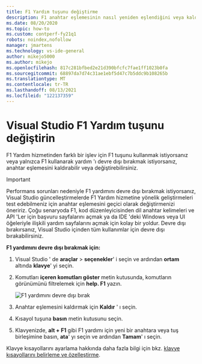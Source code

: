```yaml
---
title: F1 Yardım tuşunu değiştirme
description: F1 anahtar eşlemesinin nasıl yeniden eşlendiğini veya kaldırılacağını açıklar
ms.date: 08/20/2020
ms.topic: how-to
ms.custom: contperf-fy21q1
robots: noindex,nofollow
manager: jmartens
ms.technology: vs-ide-general
author: mikejo5000
ms.author: mikejo
ms.openlocfilehash: 817c281bfbed2e21d390bfcfc7fae1ff1023b0fa
ms.sourcegitcommit: 68897da7d74c31ae1ebf5d47c7b5ddc9b108265b
ms.translationtype: MT
ms.contentlocale: tr-TR
ms.lasthandoff: 08/13/2021
ms.locfileid: "122137359"
---
```

# <a name="change-the-f1-help-key-in-visual-studio"></a>Visual Studio F1 Yardım tuşunu değiştirin

F1 Yardım hizmetinden farklı bir işlev için F1 tuşunu kullanmak istiyorsanız veya yalnızca F1 kullanarak yardım 'ı devre dışı bırakmak istiyorsanız, anahtar eşlemesini kaldırabilir veya değiştirebilirsiniz.

> [!IMPORTANT]
> Performans sorunları nedeniyle F1 yardımını devre dışı bırakmak istiyorsanız, Visual Studio güncelleştirmelerde F1 Yardım hizmetine yönelik geliştirmeleri test edebilmeniz için anahtar eşlemesini geçici olarak değiştirmenizi öneririz. Çoğu senaryoda F1, kod düzenleyicisinden dil anahtar kelimeleri ve API 'Ler için başvuru sayfalarını açmak ya da IDE 'deki Windows veya UI öğeleriyle ilişkili yardım sayfalarını açmak için kolay bir yoldur. Devre dışı bırakırsanız, Visual Studio içinden tüm kullanımlar için devre dışı bırakabilirsiniz.

**F1 yardımını devre dışı bırakmak için:**

1. Visual Studio ' de **araçlar**  >  **seçenekler**' i seçin ve ardından **ortam** altında **klavye**' yi seçin.

1. Komutları **içeren komutları göster** metin kutusunda, komutların görünümünü filtrelemek için **help. F1** yazın.

   ![F1 yardımını devre dışı bırak](../not-in-toc/media/disable-f1-help-key.png)

1. Anahtar eşlemesini kaldırmak için **Kaldır** ' ı seçin.

1. Kısayol tuşuna **basın** metin kutusunu seçin.

1. Klavyenizde, **alt + F1** gibi F1 yardımı için yeni bir anahtara veya tuş birleşimine basın, **ata**' yı seçin ve ardından **Tamam**' ı seçin.

Klavye kısayollarını ayarlama hakkında daha fazla bilgi için bkz. [klavye kısayollarını belirleme ve özelleştirme](../../ide/identifying-and-customizing-keyboard-shortcuts-in-visual-studio.md).
